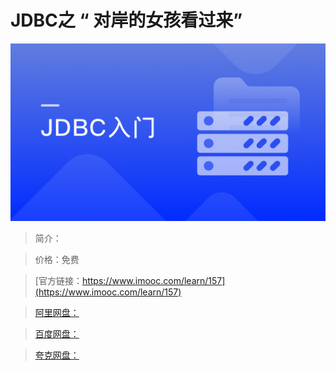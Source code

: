 # JDBC之 “ 对岸的女孩看过来”

![img](../../assets/5fe442df0001518905400304.jpg)

> 简介：

> 价格：免费

> [官方链接：https://www.imooc.com/learn/157](https://www.imooc.com/learn/157)

> [阿里网盘：]()

> [百度网盘：]()

> [夸克网盘：]()
